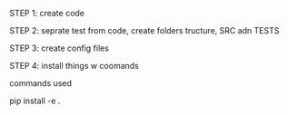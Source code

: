 STEP 1:
create code

STEP 2:
seprate test from code, create folders tructure, SRC adn TESTS

STEP 3:
create config files

STEP 4:
install things w coomands


commands used 

pip install -e .


